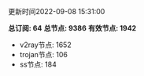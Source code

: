 更新时间2022-09-08 15:31:00

**总订阅: 64**
**总节点: 9386**
**有效节点: 1942**
- v2ray节点: 1652
- trojan节点: 106
- ss节点: 184
